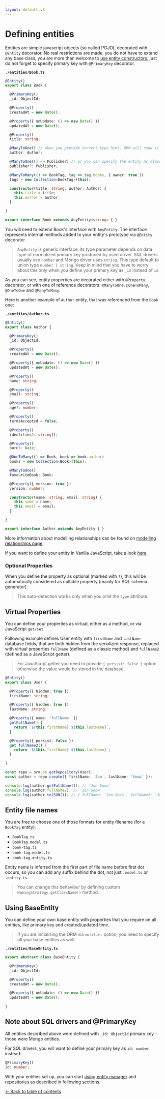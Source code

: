```yaml
---
layout: default.v3
---
```


# Defining entities

Entities are simple javascript objects (so called POJO), decorated with `@Entity` decorator.
No real restrictions are made, you do not have to extend any base class, you are more than welcome
to [use entity constructors](entity-constructors.md), just do not forget to specify primary key with
`@PrimaryKey` decorator.

**`./entities/Book.ts`**

```typescript
@Entity()
export class Book {

  @PrimaryKey()
  _id: ObjectId;

  @Property()
  createdAt = new Date();

  @Property({ onUpdate: () => new Date() })
  updatedAt = new Date();

  @Property()
  title: string;

  @ManyToOne() // when you provide correct type hint, ORM will read it for you
  author: Author;

  @ManyToOne(() => Publisher) // or you can specify the entity as class reference or string name
  publisher?: Publisher;

  @ManyToMany(() => BookTag, tag => tag.books, { owner: true })
  tags = new Collection<BookTag>(this);

  constructor(title: string, author: Author) {
    this.title = title;
    this.author = author;
  }

}

export interface Book extends AnyEntity<string> { }
```

You will need to extend Book's interface with `AnyEntity`. The interface represents internal 
methods added to your entity's prototype via `@Entity` decorator.

> `AnyEntity` is generic interface, its type parameter depends on data type of normalized primary
> key produced by used driver. SQL drivers usually use `number` and Mongo driver uses `string`.
> This type default to union type `number | string`. Keep in mind that you have to worry about 
> this only when you define your primary key as `_id` instead of `id`.

As you can see, entity properties are decorated either with `@Property` decorator, or with one
of reference decorators: `@ManyToOne`, `@OneToMany`, `@OneToOne` and `@ManyToMany`. 

Here is another example of `Author` entity, that was referenced from the `Book` one:

**`./entities/Author.ts`**

```typescript
@Entity()
export class Author {

  @PrimaryKey()
  _id: ObjectId;

  @Property()
  createdAt = new Date();

  @Property({ onUpdate: () => new Date() })
  updatedAt = new Date();

  @Property()
  name: string;

  @Property()
  email: string;

  @Property()
  age?: number;

  @Property()
  termsAccepted = false;

  @Property()
  identities?: string[];

  @Property()
  born?: Date;

  @OneToMany(() => Book, book => book.author)
  books = new Collection<Book>(this);

  @ManyToOne()
  favouriteBook: Book;

  @Property({ version: true })
  version: number;

  constructor(name: string, email: string) {
    this.name = name;
    this.email = email;
  }

}

export interface Author extends AnyEntity { }
```

More information about modelling relationships can be found on [modelling relationships page](relationships.md).

If you want to define your entity in Vanilla JavaScript, take a look [here](usage-with-js.md).

### Optional Properties

When you define the property as optional (marked with `?`), this will be automatically considered
as nullable property (mainly for SQL schema generator). 

> This auto-detection works only when you omit the `type` attribute.

## Virtual Properties

You can define your properties as virtual, either as a method, or via JavaScript `get/set`.

Following example defines User entity with `firstName` and `lastName` database fields, that 
are both hidden from the serialized response, replaced with virtual properties `fullName` 
(defined as a classic method) and `fullName2` (defined as a JavaScript getter).

> For JavaScript getter you need to provide `{ persist: false }` option otherwise the value
> would be stored in the database. 

```typescript
@Entity()
export class User {

  @Property({ hidden: true })
  firstName: string;

  @Property({ hidden: true })
  lastName: string;

  @Property({ name: 'fullName' })
  getFullName() {
    return `${this.firstName} ${this.lastName}`;
  }

  @Property({ persist: false })
  get fullName2() {
    return `${this.firstName} ${this.lastName}`;
  }

}

const repo = orm.em.getRepository(User);
const author = repo.create({ firstName: 'Jon', lastName: 'Snow' });

console.log(author.getFullName()); // 'Jon Snow'
console.log(author.fullName2); // 'Jon Snow'
console.log(author.toJSON()); // { fullName: 'Jon Snow', fullName2: 'Jon Snow' }
```

## Entity file names

You are free to choose one of those formats for entity filename (for a `BookTag` entity):

- `BookTag.ts`
- `BookTag.model.ts`
- `book-tag.ts`
- `book-tag.model.ts`
- `book-tag.entity.ts`

Entity name is inferred from the first part of file name before first dot occurs, so you can 
add any suffix behind the dot, not just `.model.ts` or `.entity.ts`. 

> You can change this behaviour by defining custom `NamingStrategy.getClassName()` method.

## Using BaseEntity

You can define your own base entity with properties that you require on all entities, like
primary key and created/updated time. 

> If you are initializing the ORM via `entities` option, you need to specify all your
> base entities as well.

**`./entities/BaseEntity.ts`**

```typescript
export abstract class BaseEntity {

  @PrimaryKey()
  _id: ObjectId;

  @Property()
  createdAt = new Date();

  @Property({ onUpdate: () => new Date() })
  updatedAt = new Date();

}
```

## Note about SQL drivers and @PrimaryKey

All entities described above were defined with `_id: ObjectId` primary key - those were Mongo
entities. 

For SQL drivers, you will want to define your primary key as `id: number` instead:

```typescript
@PrimaryKey()
id: number;
```

With your entities set up, you can start [using entity manager](entity-manager.md) and 
[repositories](repositories.md) as described in following sections. 

[&larr; Back to table of contents](index.md#table-of-contents)
